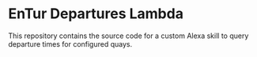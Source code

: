 # EnTur Departures Lambda
This repository contains the source code for a custom Alexa skill to query departure times for configured quays.
